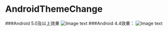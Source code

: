 # AndroidThemeChange
###Android 5.0及以上效果
![Image text](https://github.com/ifadai/AndroidThemeChange/blob/master/image/Android%205.0%E4%BB%A5%E4%B8%8A%E6%95%88%E6%9E%9C.gif)
###Android 4.4效果：
![Image text](https://github.com/ifadai/AndroidThemeChange/blob/master/image/Android%204.4%E6%95%88%E6%9E%9C.gif)

